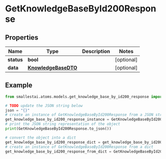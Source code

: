 # GetKnowledgeBaseById200Response


## Properties

Name | Type | Description | Notes
------------ | ------------- | ------------- | -------------
**status** | **bool** |  | [optional] 
**data** | [**KnowledgeBaseDTO**](KnowledgeBaseDTO.md) |  | [optional] 

## Example

```python
from smallestai.atoms.models.get_knowledge_base_by_id200_response import GetKnowledgeBaseById200Response

# TODO update the JSON string below
json = "{}"
# create an instance of GetKnowledgeBaseById200Response from a JSON string
get_knowledge_base_by_id200_response_instance = GetKnowledgeBaseById200Response.from_json(json)
# print the JSON string representation of the object
print(GetKnowledgeBaseById200Response.to_json())

# convert the object into a dict
get_knowledge_base_by_id200_response_dict = get_knowledge_base_by_id200_response_instance.to_dict()
# create an instance of GetKnowledgeBaseById200Response from a dict
get_knowledge_base_by_id200_response_from_dict = GetKnowledgeBaseById200Response.from_dict(get_knowledge_base_by_id200_response_dict)
```



